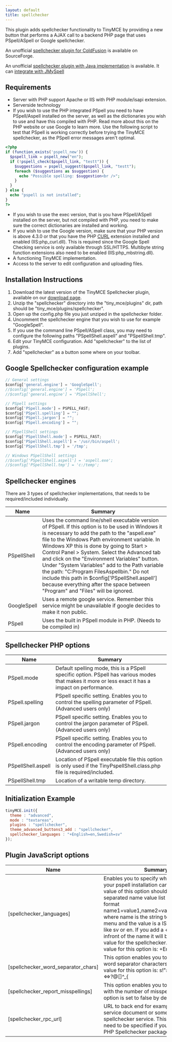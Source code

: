 ```yaml
---
layout: default
title: spellchecker
---
```


This plugin adds spellchecker functionality to TinyMCE by providing a new button that performs a AJAX call to a backend PHP page that uses PSpell/ASpell or Google spellchecker.

An unofficial [spellchecker plugin for ColdFusion](http://sourceforge.net/tracker/index.php?func=detail&aid=1908279&group_id=103281&atid=738747spellchecker) is available on SourceForge.

An unofficial [spellchecker plugin with Java implementation](http://achorniy.wordpress.com/2009/08/11/tinymce-spellchecker-in-java/) is available. It can [integrate with JMySpell](http://achorniy.wordpress.com/2010/01/05/tinymce-jmyspell-jazzy-spellchecker/)

## Requirements

*   Server with PHP support Apache or IIS with PHP module/isapi extension.
*   Serverside technology
*   If you wish to use the PHP integrated PSpell you need to have PSpell/Aspell installed on the server, as well as the dictionaries you wish to use and have this compiled with PHP. Read more about this on the PHP website or use Google to learn more. Use the following script to test that PSpell is working correctly before trying the TinyMCE spellchecker, as the PSpell error messages aren't optimal.

```php
<?php
if (function_exists('pspell_new')) {
  $pspell_link = pspell_new("en");
  if (!pspell_check($pspell_link, "testt")) {
    $suggestions = pspell_suggest($pspell_link, "testt");
    foreach ($suggestions as $suggestion) {
      echo "Possible spelling: $suggestion<br />";
    }
  }
} else {
  echo "pspell is not installed";
}
?>
```

*   If you wish to use the exec version, that is you have PSpell/ASpell installed on the server, but not compiled with PHP, you need to make sure the correct dictionaries are installed and working.
*   If you wish to use the Google version, make sure that your PHP version is above 4.3.0 or that you have the PHP [CURL](http://nl3.php.net/curl/) extension installed and enabled (IIS:php_curl.dll). This is required since the Google Spell Checking service is only available through SSL/HTTPS. Multibyte string function extensions also need to be enabled (IIS:php_mbstring.dll).
*   A functioning TinyMCE implementation.
*   Access to the server to edit configuration and uploading files.

## Installation Instructions

1.  Download the latest version of the TinyMCE Spellchecker plugin, available on our [download page](https://www.tinymce.com/download/).
2.  Unzip the "spellchecker" directory into the "tiny_mce/plugins" dir, path should be "tiny_mce/plugins/spellchecker".
3.  Open up the config.php file you just unziped in the spellchecker folder.
4.  Uncomment the spellchecker engine that you wish to use for example "GoogleSpell".
5.  If you use the command line PSpell/ASpell class, you may need to configure the following paths "PSpellShell.aspell" and "PSpellShell.tmp".
6.  Edit your TinyMCE configuration. Add "spellchecker" to the list of plugins.
7.  Add "spellchecker" as a button some where on your toolbar.

## Google Spellchecker configuration example

```js
// General settings
$config['general.engine'] = 'GoogleSpell';
//$config['general.engine'] = 'PSpell';
//$config['general.engine'] = 'PSpellShell';

// PSpell settings
$config['PSpell.mode'] = PSPELL_FAST;
$config['PSpell.spelling'] = "";
$config['PSpell.jargon'] = "";
$config['PSpell.encoding'] = "";

// PSpellShell settings
$config['PSpellShell.mode'] = PSPELL_FAST;
$config['PSpellShell.aspell'] = '/usr/bin/aspell';
$config['PSpellShell.tmp'] = '/tmp';

// Windows PSpellShell settings
//$config['PSpellShell.aspell'] = 'aspell.exe';
//$config['PSpellShell.tmp'] = 'c:/temp';
```

## Spellchecker engines

There are 3 types of spellchecker implementations, that needs to be required/included individually.

| Name | Summary |
| --- | --- |
| PSpellShell | Uses the command line/shell executable version of PSpell. If this option is to be used in Windows it is necessary to add the path to the "aspell.exe" file to the Windows Path environment variable. In Windows XP this is done by going to Start > Control Panel > System. Select the Advanced tab and click on the "Environment Variables" button. Under "System Variables" add to the Path variable the path: "C:Program FilesAspellbin." Do not include this path in $config['PSpellShell.aspell'] because everything after the space between "Program" and "Files" will be ignored. |
| GoogleSpell | Uses a remote google service. Remember this service might be unavailable if google decides to make it non public. |
| PSpell | Uses the built in PSpell module in PHP. (Needs to be compiled in) |

## Spellchecker PHP options

| Name | Summary |
| --- | --- |
| PSpell.mode | Default spelling mode, this is a PSpell specific option. PSpell has various modes that makes it more or less exact it has a impact on performance. |
| PSpell.spelling | PSpell specific setting. Enables you to control the spelling parameter of PSpell. (Advanced users only) |
| PSpell.jargon | PSpell specific setting. Enables you to control the jargon parameter of PSpell. (Advanced users only) |
| PSpell.encoding | PSpell specific setting. Enables you to control the encoding parameter of PSpell. (Advanced users only) |
| PSpellShell.aspell | Location of PSpell executable file this option is only used if the TinyPspellShell.class.php file is required/included. |
| PSpellShell.tmp | Location of a writable temp directory. |

## Initialization Example

```js
tinyMCE.init({
  theme : "advanced",
  mode : "textareas",
  plugins : "spellchecker",
  theme_advanced_buttons3_add : "spellchecker",
  spellchecker_languages : "+English=en,Swedish=sv"
});
```

## Plugin JavaScript options

| Name | Summary |
| --- | --- |
| [spellchecker_languages] | Enables you to specify what languages your pspell installation can handle. The value of this option should be a comma separated name value list in the following format name1=value1,name2=value,name3=value where name is the string to present in the menu and the value is a ISO language code like sv or en. If you add a + character infront of the name it will be the default value for the spellchecker. The default value for this option is: +English=en. |
| [spellchecker_word_separator_chars] | This option enables you to specify the word separator characters. The default value for this option is: s!"#$%&()*+,-./:;<=>?@[]^_{|}§©«®±¶·¸»¼½¾¿×÷¤u201du201c. |
| [spellchecker_report_misspellings] | This option enables you to get an alert box with the number of misspelled words, this option is set to false by default. |
| [spellchecker_rpc_url] | URL to back end for example the PHP rpc service document or some custom spellchecker service. This option doesn't need to be specified if you downloaded the PHP Spellchecker package. |
